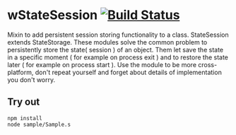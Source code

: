 
# wStateSession [![Build Status](https://travis-ci.org/Wandalen/wStateSession.svg?branch=master)](https://travis-ci.org/Wandalen/wStateSession)

Mixin to add persistent session storing functionality to a class. StateSession extends StateStorage. These modules solve the common problem to persistently store the state( session ) of an object. Them let save the state in a specific moment ( for example on process exit ) and to restore the state later ( for example on process start ). Use the module to be more cross-platform, don't repeat yourself and forget about details of implementation you don't worry.

## Try out
```
npm install
node sample/Sample.s
```





















